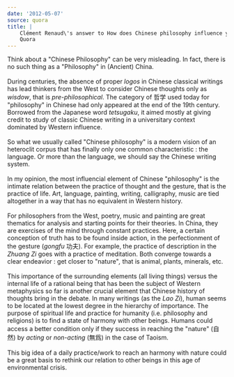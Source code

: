 ```yaml
---
date: '2012-05-07'
source: quora
title: |
    Clément Renaud\'s answer to How does Chinese philosophy influence you? -
    Quora
---
```


Think about a \"Chinese Philosophy\" can be very misleading. In fact,
there is no such thing as a \"Philosophy\" in (Ancient) China.\
\
During centuries, the absence of proper *logos* in Chinese classical
writings has lead thinkers from the West to consider Chinese thoughts
only as *wisdow*, that is *pre-philosophical*. The category of 哲学 used
today for \"philosophy\" in Chinese had only appeared at the end of the
19th century. Borrowed from the Japanese word *tetsugaku*, it aimed
mostly at giving credit to study of classic Chinese writing in a
universitary context dominated by Western influence.\
\
So what we usually called \"Chinese philosophy\" is a modern vision of
an heteroclit corpus that has finally only one common characteristic :
the language. Or more than the language, we should say the Chinese
writing system.\
\
In my opinion, the most influencial element of Chinese \"philosophy\" is
the intimate relation between the practice of thought and the gesture,
that is the practice of life. Art, language, painting, writing,
calligraphy, music are tied altogether in a way that has no equivalent
in Western history.\
\
For philosophers from the West, poetry, music and painting are great
thematics for analysis and starting points for their theories. In China,
they are exercises of the mind through constant practices. Here, a
certain conception of truth has to be found inside action, in the
perfectionment of the gesture (*gongfu* 功夫). For example, the practice
of description in the *Zhuang Zi* goes with a practice of meditation.
Both converge towards a clear endeavior : get closer to \"nature\"*,*
that is animal, plants, minerals, etc.\
\
This importance of the surrounding elements (all living things) versus
the internal life of a rational being that has been the subject of
Western metaphysics so far is another crucial element that Chinese
history of thoughts bring in the debate. In many writings (as the *Lao
Zi*), human seems to be located at the lowest degree in the hierarchy of
importance. The purpose of spiritual life and practice for humanity
(i.e. philosophy and religions) is to find a state of harmony with other
beings. Humans could access a better condition only if they success in
reaching the \"nature\" (自然) by *acting* or *non-acting* (無爲) in the
case of Taoism.\
\
This big idea of a daily practice/work to reach an harmony with nature
could be a great basis to rethink our relation to other beings in this
age of environmental crisis.

